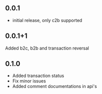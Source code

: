 ## 0.0.1

*  initial release, only c2b supported

## 0.0.1+1
  Added b2c, b2b and transaction reversal

## 0.1.0
* Added transaction status
* Fix minor issues
* Added comment documentations in api's